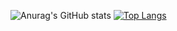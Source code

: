 ![Anurag's GitHub stats](https://github-readme-stats.vercel.app/api?username=Top-Slayer&show_icons=true&theme=tokyonight)
[![Top Langs](https://github-readme-stats.vercel.app/api/top-langs/?username=Top-Slayer&layout=donut-vertical)](https://github.com/anuraghazra/github-readme-stats)

